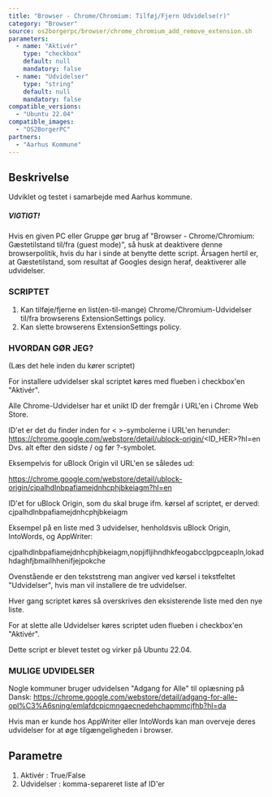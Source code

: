 ```yaml
---
title: "Browser - Chrome/Chromium: Tilføj/Fjern Udvidelse(r)"
category: "Browser"
source: os2borgerpc/browser/chrome_chromium_add_remove_extension.sh
parameters:
  - name: "Aktivér"
    type: "checkbox"
    default: null
    mandatory: false
  - name: "Udvidelser"
    type: "string"
    default: null
    mandatory: false
compatible_versions:
  - "Ubuntu 22.04"
compatible_images:
  - "OS2BorgerPC"
partners:
  - "Aarhus Kommune"
---
```


## Beskrivelse
Udviklet og testet i samarbejde med Aarhus kommune.

##### VIGTIGT! #####
Hvis en given PC eller Gruppe gør brug af "Browser - Chrome/Chromium: Gæstetilstand til/fra (guest mode)", så husk at deaktivere denne browserpolitik, hvis du har i sinde at benytte dette script.
Årsagen hertil er, at Gæstetilstand, som resultat af Googles design heraf, deaktiverer alle udvidelser.

### SCRIPTET
1. Kan tilføje/fjerne en list(en-til-mange) Chrome/Chromium-Udvidelser til/fra browserens ExtensionSettings policy.
2. Kan slette browserens ExtensionSettings policy.


### HVORDAN GØR JEG?

(Læs det hele inden du kører scriptet)

For installere udvidelser skal scriptet køres med flueben i checkbox'en "Aktivér".

Alle Chrome-Udvidelser har et unikt ID der fremgår i URL'en i Chrome Web Store.

ID'et er det du finder inden for < >-symbolerne i URL'en herunder:
https://chrome.google.com/webstore/detail/ublock-origin/<ID_HER>?hl=en
Dvs. alt efter den sidste / og før ?-symbolet.

Eksempelvis for uBlock Origin vil URL'en se således ud:

https://chrome.google.com/webstore/detail/ublock-origin/cjpalhdlnbpafiamejdnhcphjbkeiagm?hl=en

ID'et for uBlock Origin, som du skal bruge ifm. kørsel af scriptet, er derved:
cjpalhdlnbpafiamejdnhcphjbkeiagm

Eksempel på en liste med 3 udvidelser, henholdsvis uBlock Origin, IntoWords, og AppWriter:

cjpalhdlnbpafiamejdnhcphjbkeiagm,nopjifljihndhkfeogabcclpgpceapln,lokadhdaghfjbmailhhenifjejpokche

Ovenstående er den tekststreng man angiver ved kørsel i tekstfeltet "Udvidelser", hvis man vil installere de tre udvidelser.

Hver gang scriptet køres så overskrives den eksisterende liste med den nye liste.

For at slette alle Udvidelser køres scriptet uden flueben i checkbox'en "Aktivér".

Dette script er blevet testet og virker på Ubuntu 22.04.

### MULIGE UDVIDELSER

Nogle kommuner bruger udvidelsen "Adgang for Alle" til oplæsning på Dansk:
https://chrome.google.com/webstore/detail/adgang-for-alle-opl%C3%A6sning/emlafdcpicmngaecnedehchapmmcjfhb?hl=da

Hvis man er kunde hos AppWriter eller IntoWords kan man overveje deres udvidelser for at øge tilgængeligheden i browser.

## Parametre
1. Aktivér : True/False
2. Udvidelser : komma-separeret liste af ID'er